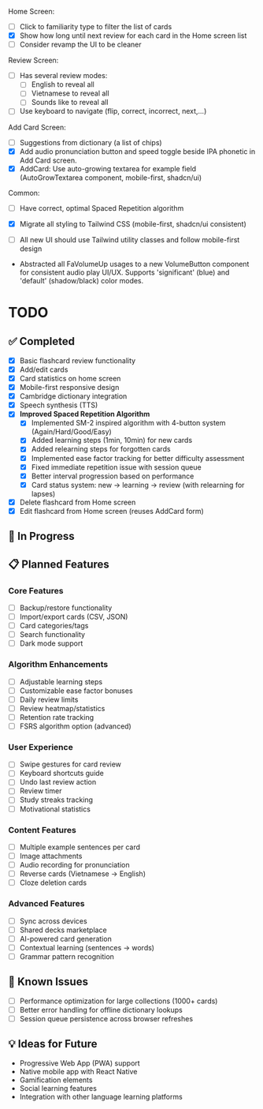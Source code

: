 Home Screen:

- [ ] Click to familiarity type to filter the list of cards
- [x] Show how long until next review for each card in the Home screen list
- [ ] Consider revamp the UI to be cleaner

Review Screen:

- [ ] Has several review modes:
  - [ ] English to reveal all
  - [ ] Vietnamese to reveal all
  - [ ] Sounds like to reveal all
- [ ] Use keyboard to navigate (flip, correct, incorrect, next,...)

Add Card Screen:

- [ ] Suggestions from dictionary (a list of chips)
- [x] Add audio pronunciation button and speed toggle beside IPA phonetic in Add Card screen.
- [x] AddCard: Use auto-growing textarea for example field (AutoGrowTextarea component, mobile-first, shadcn/ui)

Common:

- [ ] Have correct, optimal Spaced Repetition algorithm

- [x] Migrate all styling to Tailwind CSS (mobile-first, shadcn/ui consistent)
- [ ] All new UI should use Tailwind utility classes and follow mobile-first design

- Abstracted all FaVolumeUp usages to a new VolumeButton component for consistent audio play UI/UX. Supports 'significant' (blue) and 'default' (shadow/black) color modes.

# TODO

## ✅ Completed

- [x] Basic flashcard review functionality
- [x] Add/edit cards
- [x] Card statistics on home screen
- [x] Mobile-first responsive design
- [x] Cambridge dictionary integration
- [x] Speech synthesis (TTS)
- [x] **Improved Spaced Repetition Algorithm**
  - [x] Implemented SM-2 inspired algorithm with 4-button system (Again/Hard/Good/Easy)
  - [x] Added learning steps (1min, 10min) for new cards
  - [x] Added relearning steps for forgotten cards
  - [x] Implemented ease factor tracking for better difficulty assessment
  - [x] Fixed immediate repetition issue with session queue
  - [x] Better interval progression based on performance
  - [x] Card status system: new → learning → review (with relearning for lapses)
- [x] Delete flashcard from Home screen
- [x] Edit flashcard from Home screen (reuses AddCard form)

## 🚧 In Progress

## 📋 Planned Features

### Core Features

- [ ] Backup/restore functionality
- [ ] Import/export cards (CSV, JSON)
- [ ] Card categories/tags
- [ ] Search functionality
- [ ] Dark mode support

### Algorithm Enhancements

- [ ] Adjustable learning steps
- [ ] Customizable ease factor bonuses
- [ ] Daily review limits
- [ ] Review heatmap/statistics
- [ ] Retention rate tracking
- [ ] FSRS algorithm option (advanced)

### User Experience

- [ ] Swipe gestures for card review
- [ ] Keyboard shortcuts guide
- [ ] Undo last review action
- [ ] Review timer
- [ ] Study streaks tracking
- [ ] Motivational statistics

### Content Features

- [ ] Multiple example sentences per card
- [ ] Image attachments
- [ ] Audio recording for pronunciation
- [ ] Reverse cards (Vietnamese → English)
- [ ] Cloze deletion cards

### Advanced Features

- [ ] Sync across devices
- [ ] Shared decks marketplace
- [ ] AI-powered card generation
- [ ] Contextual learning (sentences → words)
- [ ] Grammar pattern recognition

## 🐛 Known Issues

- [ ] Performance optimization for large collections (1000+ cards)
- [ ] Better error handling for offline dictionary lookups
- [ ] Session queue persistence across browser refreshes

## 💡 Ideas for Future

- Progressive Web App (PWA) support
- Native mobile app with React Native
- Gamification elements
- Social learning features
- Integration with other language learning platforms
